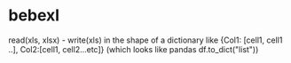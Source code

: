 # bebexl
read(xls, xlsx) - write(xls) in the shape of a dictionary like {Col1: [cell1, cell1 ..], Col2:[cell1, cell2...etc]} (which looks like pandas df.to_dict("list")) 
